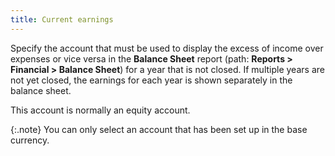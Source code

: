 ```yaml
---
title: Current earnings
---
```



Specify the account that must be used to display the excess of income  over expenses or vice versa in the **Balance 
 Sheet** report (path: **Reports &gt; 
 Financial &gt; Balance Sheet**) for a year that is not closed. If  multiple years are not yet closed, the earnings for each year is shown  separately in the balance sheet.


This account is normally an equity account.


{:.note}
You can only select an account that has been  set up in the base currency.
